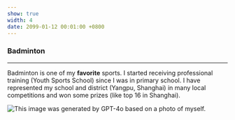 ```yaml
---
show: true
width: 4
date: 2099-01-12 00:01:00 +0800
---
```


<div class="p-4">
    <h3>Badminton</h3>
    <hr />
    <p>
        Badminton is one of my <strong>favorite</strong> sports. I started receiving professional training (Youth Sports School) since I was in primary school. I have represented my school and district (Yangpu, Shanghai) in many local competitions and won some prizes (like top 16 in Shanghai).
    </p>
    
<img 
  data-src="{{ 'assets/images/bazinga/hobbies/badminton.png' | relative_url }}" 
  class="lazy w-100 rounded" 
  src="{{ '/assets/images/empty_300x200.png' | relative_url }}" 
  data-toggle="tooltip" 
  data-placement="top" 
  title="This image was generated by GPT-4o based on a photo of myself.">

</div>
